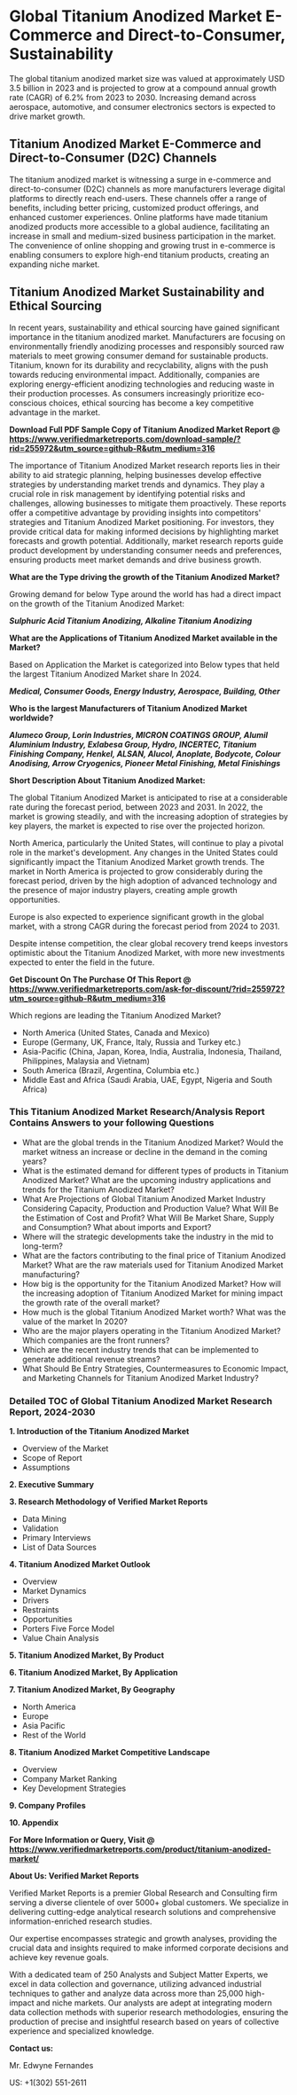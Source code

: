 <h1>Global Titanium Anodized Market E-Commerce and Direct-to-Consumer, Sustainability</h1><p class=""><p>The global titanium anodized market size was valued at approximately USD 3.5 billion in 2023 and is projected to grow at a compound annual growth rate (CAGR) of 6.2% from 2023 to 2030. Increasing demand across aerospace, automotive, and consumer electronics sectors is expected to drive market growth.</p><h2>Titanium Anodized Market E-Commerce and Direct-to-Consumer (D2C) Channels</h2><p>The titanium anodized market is witnessing a surge in e-commerce and direct-to-consumer (D2C) channels as more manufacturers leverage digital platforms to directly reach end-users. These channels offer a range of benefits, including better pricing, customized product offerings, and enhanced customer experiences. Online platforms have made titanium anodized products more accessible to a global audience, facilitating an increase in small and medium-sized business participation in the market. The convenience of online shopping and growing trust in e-commerce is enabling consumers to explore high-end titanium products, creating an expanding niche market.</p><h2>Titanium Anodized Market Sustainability and Ethical Sourcing</h2><p>In recent years, sustainability and ethical sourcing have gained significant importance in the titanium anodized market. Manufacturers are focusing on environmentally friendly anodizing processes and responsibly sourced raw materials to meet growing consumer demand for sustainable products. Titanium, known for its durability and recyclability, aligns with the push towards reducing environmental impact. Additionally, companies are exploring energy-efficient anodizing technologies and reducing waste in their production processes. As consumers increasingly prioritize eco-conscious choices, ethical sourcing has become a key competitive advantage in the market.</p></p><p class=""><strong>Download Full PDF Sample Copy of Titanium Anodized Market Report @ <a href="https://www.verifiedmarketreports.com/download-sample/?rid=255972&utm_source=github-R&utm_medium=316" target="_blank">https://www.verifiedmarketreports.com/download-sample/?rid=255972&utm_source=github-R&utm_medium=316</a></strong></p><p>The importance of&nbsp;Titanium Anodized Market research reports lies in their ability to aid strategic planning, helping businesses develop effective strategies by understanding market trends and dynamics. They play a crucial role in risk management by identifying potential risks and challenges, allowing businesses to mitigate them proactively. These reports offer a competitive advantage by providing insights into competitors' strategies and Titanium Anodized Market positioning. For investors, they provide critical data for making informed decisions by highlighting market forecasts and growth potential. Additionally, market research reports guide product development by understanding consumer needs and preferences, ensuring products meet market demands and drive business growth.</p><p><strong>What are the&nbsp;Type driving the growth of the Titanium Anodized Market?</strong></p><p id="" class="">Growing demand for below Type around the world has had a direct impact on the growth of the Titanium Anodized Market:</p><p class=""><em><strong>Sulphuric Acid Titanium Anodizing, Alkaline Titanium Anodizing</strong></em></p><p class=""><strong>What are the&nbsp;Applications&nbsp;of Titanium Anodized Market available in the Market?</strong></p><p id="" class="">Based on Application the Market is categorized into Below types that held the largest Titanium Anodized Market share In 2024.</p><p class=""><em><strong>Medical, Consumer Goods, Energy Industry, Aerospace, Building, Other</strong></em></p><p class=""><strong>Who is the largest Manufacturers of Titanium Anodized Market worldwide?</strong></p><p><em><strong>Alumeco Group, Lorin Industries, MICRON COATINGS GROUP, Alumil Aluminium Industry, Exlabesa Group, Hydro, INCERTEC, Titanium Finishing Company, Henkel, ALSAN, Alucol, Anoplate, Bodycote, Colour Anodising, Arrow Cryogenics, Pioneer Metal Finishing, Metal Finishings</strong></em></p><p id="" class=""><strong>Short Description About Titanium Anodized Market:</strong></p><p>The global Titanium Anodized Market is anticipated to rise at a considerable rate during the forecast period, between 2023 and 2031. In 2022, the market is growing steadily, and with the increasing adoption of strategies by key players, the market is expected to rise over the projected horizon.</p><p>North America, particularly the United States, will continue to play a pivotal role in the market's development. Any changes in the United States could significantly impact the Titanium Anodized Market growth trends. The market in North America is projected to grow considerably during the forecast period, driven by the high adoption of advanced technology and the presence of major industry players, creating ample growth opportunities.</p><p>Europe is also expected to experience significant growth in the global market, with a strong CAGR during the forecast period from 2024 to 2031.</p><p>Despite intense competition, the clear global recovery trend keeps investors optimistic about the Titanium Anodized Market, with more new investments expected to enter the field in the future.</p><p id="" class=""><strong>Get Discount On The Purchase Of This Report @ <a href="https://www.verifiedmarketreports.com/ask-for-discount/?rid=255972?utm_source=github-R&utm_medium=316" target="_blank">https://www.verifiedmarketreports.com/ask-for-discount/?rid=255972?utm_source=github-R&utm_medium=316</a></strong></p><p class="">Which regions are leading the Titanium Anodized Market?</p><ul><li>North America (United States, Canada and Mexico)</li><li>Europe (Germany, UK, France, Italy, Russia and Turkey etc.)</li><li>Asia-Pacific (China, Japan, Korea, India, Australia, Indonesia, Thailand, Philippines, Malaysia and Vietnam)</li><li>South America (Brazil, Argentina, Columbia etc.)</li><li>Middle East and Africa (Saudi Arabia, UAE, Egypt, Nigeria and South Africa)</li></ul><h3 id="" class="">This Titanium Anodized Market Research/Analysis Report Contains Answers to your following Questions</h3><ul><li>What are the global trends in the Titanium Anodized Market? Would the market witness an increase or decline in the demand in the coming years?</li><li>What is the estimated demand for different types of products in Titanium Anodized Market? What are the upcoming industry applications and trends for the Titanium Anodized Market?</li><li>What Are Projections of Global Titanium Anodized Market Industry Considering Capacity, Production and Production Value? What Will Be the Estimation of Cost and Profit? What Will Be Market Share, Supply and Consumption? What about imports and Export?</li><li>Where will the strategic developments take the industry in the mid to long-term?</li><li>What are the factors contributing to the final price of Titanium Anodized Market? What are the raw materials used for Titanium Anodized Market manufacturing?</li><li>How big is the opportunity for the Titanium Anodized Market? How will the increasing adoption of Titanium Anodized Market for mining impact the growth rate of the overall market?</li><li>How much is the global Titanium Anodized Market worth? What was the value of the market In 2020?</li><li>Who are the major players operating in the Titanium Anodized Market? Which companies are the front runners?</li><li>Which are the recent industry trends that can be implemented to generate additional revenue streams?</li><li>What Should Be Entry Strategies, Countermeasures to Economic Impact, and Marketing Channels for Titanium Anodized Market Industry?</li></ul><h3 id="" class="">Detailed TOC of Global Titanium Anodized Market Research Report, 2024-2030</h3><p id="" class=""><strong>1. Introduction of the Titanium Anodized Market</strong></p><ul><li>Overview of the Market</li><li>Scope of Report</li><li>Assumptions</li></ul><p id="" class=""><strong>2. Executive Summary</strong></p><p id="" class=""><strong>3. Research Methodology of Verified Market Reports</strong></p><ul><li>Data Mining</li><li>Validation</li><li>Primary Interviews</li><li>List of Data Sources</li></ul><p id="" class=""><strong>4. Titanium Anodized Market Outlook</strong></p><ul><li>Overview</li><li>Market Dynamics</li><li>Drivers</li><li>Restraints</li><li>Opportunities</li><li>Porters Five Force Model</li><li>Value Chain Analysis</li></ul><p id="" class=""><strong>5. Titanium Anodized Market, By Product</strong></p><p id="" class=""><strong>6. Titanium Anodized Market, By Application</strong></p><p id="" class=""><strong>7. Titanium Anodized Market, By Geography</strong></p><ul><li>North America</li><li>Europe</li><li>Asia Pacific</li><li>Rest of the World</li></ul><p id="" class=""><strong>8. Titanium Anodized Market Competitive Landscape</strong></p><ul><li>Overview</li><li>Company Market Ranking</li><li>Key Development Strategies</li></ul><p id="" class=""><strong>9. Company Profiles</strong></p><p id="" class=""><strong>10. Appendix</strong></p><p id="" class=""><strong>For More Information or Query, Visit @ <a href="https://www.verifiedmarketreports.com/product/titanium-anodized-market/" target="_blank">https://www.verifiedmarketreports.com/product/titanium-anodized-market/</a></strong></p><p id="" class=""><strong>About Us: Verified Market Reports</strong></p><p id="" class="">Verified Market Reports is a premier Global Research and Consulting firm serving a diverse clientele of over 5000+ global customers. We specialize in delivering cutting-edge analytical research solutions and comprehensive information-enriched research studies.</p><p id="" class="">Our expertise encompasses strategic and growth analyses, providing the crucial data and insights required to make informed corporate decisions and achieve key revenue goals.</p><p id="" class="">With a dedicated team of 250 Analysts and Subject Matter Experts, we excel in data collection and governance, utilizing advanced industrial techniques to gather and analyze data across more than 25,000 high-impact and niche markets. Our analysts are adept at integrating modern data collection methods with superior research methodologies, ensuring the production of precise and insightful research based on years of collective experience and specialized knowledge.</p><p id="" class=""><strong>Contact us:</strong></p><p id="" class="">Mr. Edwyne Fernandes</p><p id="" class="">US: +1(302) 551-2611</p>